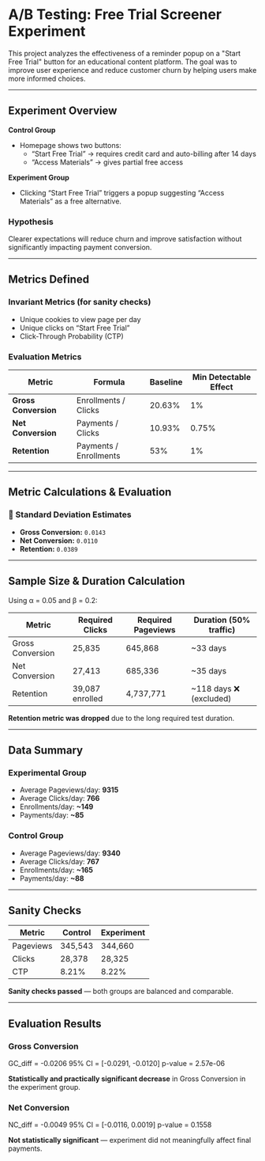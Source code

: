 
# A/B Testing: Free Trial Screener Experiment

This project analyzes the effectiveness of a reminder popup on a "Start Free Trial" button for an educational content platform. The goal was to improve user experience and reduce customer churn by helping users make more informed choices.

---

## Experiment Overview

**Control Group**  
- Homepage shows two buttons:  
  - “Start Free Trial” → requires credit card and auto-billing after 14 days  
  - “Access Materials” → gives partial free access  

**Experiment Group**  
- Clicking “Start Free Trial” triggers a popup suggesting “Access Materials” as a free alternative.

### Hypothesis
Clearer expectations will reduce churn and improve satisfaction without significantly impacting payment conversion.

---

## Metrics Defined

### Invariant Metrics (for sanity checks)
- Unique cookies to view page per day  
- Unique clicks on “Start Free Trial”  
- Click-Through Probability (CTP)

### Evaluation Metrics
| Metric              | Formula                       | Baseline  | Min Detectable Effect |
|---------------------|-------------------------------|-----------|------------------------|
| **Gross Conversion** | Enrollments / Clicks           | 20.63%    | 1%                     |
| **Net Conversion**   | Payments / Clicks              | 10.93%    | 0.75%                  |
| **Retention**        | Payments / Enrollments         | 53%       | 1%                     |

---
## Metric Calculations & Evaluation

### 📐 Standard Deviation Estimates
- **Gross Conversion:** `0.0143`
- **Net Conversion:** `0.0110`
- **Retention:** `0.0389`

---

## Sample Size & Duration Calculation

Using α = 0.05 and β = 0.2:

| Metric            | Required Clicks | Required Pageviews | Duration (50% traffic) |
|-------------------|------------------|----------------------|--------------------------|
| Gross Conversion  | 25,835           | 645,868              | ~33 days                 |
| Net Conversion    | 27,413           | 685,336              | ~35 days                 |
| Retention         | 39,087 enrolled  | 4,737,771            | ~118 days ❌ (excluded)  |

**Retention metric was dropped** due to the long required test duration.

---

## Data Summary

### Experimental Group
- Average Pageviews/day: **9315**
- Average Clicks/day: **766**
- Enrollments/day: **~149**
- Payments/day: **~85**

### Control Group
- Average Pageviews/day: **9340**
- Average Clicks/day: **767**
- Enrollments/day: **~165**
- Payments/day: **~88**

---

## Sanity Checks

| Metric     | Control   | Experiment |
|------------|-----------|------------|
| Pageviews  | 345,543   | 344,660    |
| Clicks     | 28,378    | 28,325     |
| CTP        | 8.21%     | 8.22%      |

**Sanity checks passed** — both groups are balanced and comparable.

---

## Evaluation Results

### Gross Conversion

GC_diff = -0.0206
95% CI = [-0.0291, -0.0120]
p-value = 2.57e-06

**Statistically and practically significant decrease** in Gross Conversion in the experiment group.

### Net Conversion
NC_diff = -0.0049
95% CI = [-0.0116, 0.0019]
p-value = 0.1558

**Not statistically significant** — experiment did not meaningfully affect final payments.


